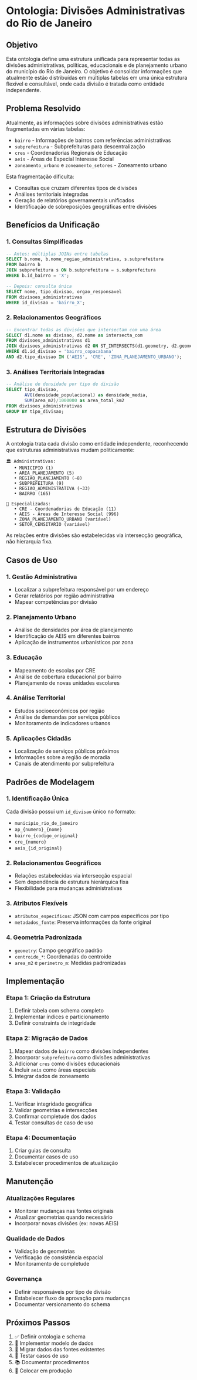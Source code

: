 # Ontologia: Divisões Administrativas do Rio de Janeiro

## Objetivo

Esta ontologia define uma estrutura unificada para representar todas as divisões administrativas, políticas, educacionais e de planejamento urbano do município do Rio de Janeiro. O objetivo é consolidar informações que atualmente estão distribuídas em múltiplas tabelas em uma única estrutura flexível e consultável, onde cada divisão é tratada como entidade independente.

## Problema Resolvido

Atualmente, as informações sobre divisões administrativas estão fragmentadas em várias tabelas:
- `bairro` - Informações de bairros com referências administrativas
- `subprefeitura` - Subprefeituras para descentralização
- `cres` - Coordenadorias Regionais de Educação
- `aeis` - Áreas de Especial Interesse Social
- `zoneamento_urbano` e `zoneamento_setores` - Zoneamento urbano

Esta fragmentação dificulta:
- Consultas que cruzam diferentes tipos de divisões
- Análises territoriais integradas  
- Geração de relatórios governamentais unificados
- Identificação de sobreposições geográficas entre divisões

## Benefícios da Unificação

### 1. **Consultas Simplificadas**
```sql
-- Antes: múltiplas JOINs entre tabelas
SELECT b.nome, b.nome_regiao_administrativa, s.subprefeitura
FROM bairro b 
JOIN subprefeitura s ON b.subprefeitura = s.subprefeitura
WHERE b.id_bairro = 'X';

-- Depois: consulta única
SELECT nome, tipo_divisao, orgao_responsavel
FROM divisoes_administrativas 
WHERE id_divisao = 'bairro_X';
```

### 2. **Relacionamentos Geográficos**
```sql
-- Encontrar todas as divisões que intersectam com uma área
SELECT d1.nome as divisao, d2.nome as intersecta_com
FROM divisoes_administrativas d1
JOIN divisoes_administrativas d2 ON ST_INTERSECTS(d1.geometry, d2.geometry)
WHERE d1.id_divisao = 'bairro_copacabana' 
AND d2.tipo_divisao IN ('AEIS', 'CRE', 'ZONA_PLANEJAMENTO_URBANO');
```

### 3. **Análises Territoriais Integradas**
```sql
-- Análise de densidade por tipo de divisão
SELECT tipo_divisao, 
       AVG(densidade_populacional) as densidade_media,
       SUM(area_m2)/1000000 as area_total_km2
FROM divisoes_administrativas 
GROUP BY tipo_divisao;
```

## Estrutura de Divisões

A ontologia trata cada divisão como entidade independente, reconhecendo que estruturas administrativas mudam politicamente:

```
🏛️ Administrativas:
   • MUNICIPIO (1)
   • AREA_PLANEJAMENTO (5) 
   • REGIAO_PLANEJAMENTO (~8)
   • SUBPREFEITURA (9)
   • REGIAO_ADMINISTRATIVA (~33)
   • BAIRRO (165)

🎯 Especializadas:
   • CRE - Coordenadorias de Educação (11)
   • AEIS - Áreas de Interesse Social (996)
   • ZONA_PLANEJAMENTO_URBANO (variável)
   • SETOR_CENSITARIO (variável)
```

As relações entre divisões são estabelecidas via intersecção geográfica, não hierarquia fixa.

## Casos de Uso

### 1. **Gestão Administrativa**
- Localizar a subprefeitura responsável por um endereço
- Gerar relatórios por região administrativa
- Mapear competências por divisão

### 2. **Planejamento Urbano**
- Análise de densidades por área de planejamento
- Identificação de AEIS em diferentes bairros
- Aplicação de instrumentos urbanísticos por zona

### 3. **Educação**
- Mapeamento de escolas por CRE
- Análise de cobertura educacional por bairro
- Planejamento de novas unidades escolares

### 4. **Análise Territorial**
- Estudos socioeconômicos por região
- Análise de demandas por serviços públicos
- Monitoramento de indicadores urbanos

### 5. **Aplicações Cidadãs**
- Localização de serviços públicos próximos
- Informações sobre a região de moradia
- Canais de atendimento por subprefeitura

## Padrões de Modelagem

### 1. **Identificação Única**
Cada divisão possui um `id_divisao` único no formato:
- `municipio_rio_de_janeiro`
- `ap_{numero}_{nome}`
- `bairro_{codigo_original}`
- `cre_{numero}`
- `aeis_{id_original}`

### 2. **Relacionamentos Geográficos**
- Relações estabelecidas via intersecção espacial
- Sem dependência de estrutura hierárquica fixa
- Flexibilidade para mudanças administrativas

### 3. **Atributos Flexíveis**
- `atributos_especificos`: JSON com campos específicos por tipo
- `metadados_fonte`: Preserva informações da fonte original

### 4. **Geometria Padronizada**
- `geometry`: Campo geográfico padrão
- `centroide_*`: Coordenadas do centroide
- `area_m2` e `perimetro_m`: Medidas padronizadas

## Implementação

### Etapa 1: Criação da Estrutura
1. Definir tabela com schema completo
2. Implementar índices e particionamento
3. Definir constraints de integridade

### Etapa 2: Migração de Dados
1. Mapear dados de `bairro` como divisões independentes
2. Incorporar `subprefeitura` como divisões administrativas
3. Adicionar `cres` como divisões educacionais
4. Incluir `aeis` como áreas especiais
5. Integrar dados de zoneamento

### Etapa 3: Validação
1. Verificar integridade geográfica
2. Validar geometrias e intersecções
3. Confirmar completude dos dados
4. Testar consultas de caso de uso

### Etapa 4: Documentação
1. Criar guias de consulta
2. Documentar casos de uso
3. Estabelecer procedimentos de atualização

## Manutenção

### Atualizações Regulares
- Monitorar mudanças nas fontes originais
- Atualizar geometrias quando necessário
- Incorporar novas divisões (ex: novas AEIS)

### Qualidade de Dados
- Validação de geometrias
- Verificação de consistência espacial
- Monitoramento de completude

### Governança
- Definir responsáveis por tipo de divisão
- Estabelecer fluxo de aprovação para mudanças
- Documentar versionamento do schema

## Próximos Passos

1. ✅ Definir ontologia e schema
2. 📝 Implementar modelo de dados
3. 🔄 Migrar dados das fontes existentes
4. 🧪 Testar casos de uso
5. 📚 Documentar procedimentos
6. 🚀 Colocar em produção